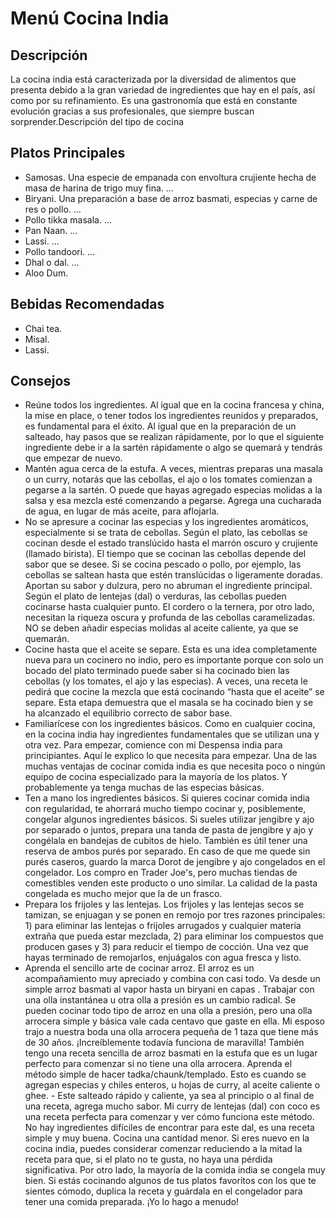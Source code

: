 # Menú Cocina India

## Descripción​
La cocina india está caracterizada por la diversidad de alimentos que presenta debido a la gran variedad de ingredientes que hay en el país, así como por su refinamiento. Es una gastronomía que está en constante evolución gracias a sus profesionales, que siempre buscan sorprender.Descripción del tipo de cocina

## Platos Principales
- Samosas. Una especie de empanada con envoltura crujiente hecha de masa de harina de trigo muy fina. ...
- Biryani. Una preparación a base de arroz basmati, especias y carne de res o pollo. ...
- Pollo tikka masala. ...
- Pan Naan. ...
- Lassi. ...
- Pollo tandoori. ...
- Dhal o dal. ...
- Aloo Dum.

## Bebidas Recomendadas
- Chai tea.
- Misal.
- Lassi.

## Consejos
- Reúne todos los ingredientes.   Al igual que en la cocina francesa y china, la mise en place, o tener todos los ingredientes reunidos y preparados, es fundamental para el éxito. Al igual que en la preparación de un salteado, hay pasos que se realizan rápidamente, por lo que el siguiente ingrediente debe ir a la sartén rápidamente o algo se quemará y tendrás que empezar de nuevo.
- Mantén agua cerca de la estufa.  A veces, mientras preparas una masala o un curry, notarás que las cebollas, el ajo o los tomates comienzan a pegarse a la sartén. O puede que hayas agregado especias molidas a la salsa y esa mezcla esté comenzando a pegarse. Agrega una cucharada de agua, en lugar de más aceite, para aflojarla. 
- No se apresure a cocinar las especias y los ingredientes aromáticos,  especialmente si se trata de cebollas.  Según el plato, las cebollas se cocinan desde el estado translúcido hasta el marrón oscuro y crujiente (llamado birista). El tiempo que se cocinan las cebollas depende del sabor que se desee. Si se cocina pescado o pollo, por ejemplo, las cebollas se saltean hasta que estén translúcidas o ligeramente doradas. Aportan su sabor y dulzura, pero no abruman el ingrediente principal. Según el plato de lentejas (dal) o verduras, las cebollas pueden cocinarse hasta cualquier punto. El cordero o la ternera, por otro lado, necesitan la riqueza oscura y profunda de las cebollas caramelizadas. NO se deben añadir especias molidas al aceite caliente, ya que se quemarán.
- Cocine hasta que el aceite se separe.  Esta es una idea completamente nueva para un cocinero no indio, pero es importante porque con solo un bocado del plato terminado puede saber si ha cocinado bien las cebollas (y los tomates, el ajo y las especias). A veces, una receta le pedirá que cocine la mezcla que está cocinando “hasta que el aceite” se separe. Esta etapa demuestra que el masala se ha cocinado bien y se ha alcanzado el equilibrio correcto de sabor base.
- Familiarícese con los ingredientes básicos.  Como en cualquier cocina, en la cocina india hay ingredientes fundamentales que se utilizan una y otra vez. Para empezar, comience con mi Despensa india para principiantes.  Aquí le explico lo que necesita para empezar. Una de las muchas ventajas de cocinar comida india es que necesita poco o ningún equipo de cocina especializado para la mayoría de los platos. Y probablemente ya tenga muchas de las especias básicas.
- Ten a mano los ingredientes básicos. Si quieres cocinar comida india con regularidad, te ahorrará mucho tiempo cocinar y, posiblemente, congelar algunos ingredientes básicos. Si sueles utilizar jengibre y ajo por separado o juntos, prepara una tanda de  pasta de jengibre y ajo y congélala en bandejas de cubitos de hielo. También es útil tener una reserva de ambos purés por separado. En caso de que me quede sin purés caseros, guardo la marca Dorot de jengibre y ajo congelados en el congelador. Los compro en Trader Joe's, pero muchas tiendas de comestibles venden este producto o uno similar. La calidad de la pasta congelada es mucho mejor que la de un frasco.
- Prepara los frijoles y las lentejas. Los frijoles y las lentejas secos se tamizan, se enjuagan y se ponen en remojo por tres razones principales: 1) para eliminar las lentejas o frijoles arrugados y cualquier materia extraña que pueda estar mezclada, 2) para eliminar los compuestos que producen gases y 3) para reducir el tiempo de cocción. Una vez que hayas terminado de remojarlos, enjuágalos con agua fresca y listo.
- Aprenda el sencillo arte de cocinar arroz.  El arroz es un acompañamiento muy apreciado y combina con casi todo. Va desde un simple arroz basmati al vapor hasta un biryani en capas . Trabajar con una olla instantánea u otra olla a presión es un cambio radical. Se pueden cocinar todo tipo de arroz en una olla a presión, pero una olla arrocera simple y básica vale cada centavo que gaste en ella. Mi esposo trajo a nuestra boda una olla arrocera pequeña de 1 taza que tiene más de 30 años. ¡Increíblemente todavía funciona de maravilla! También tengo una receta sencilla de arroz basmati en la estufa  que es un lugar perfecto para comenzar si no tiene una olla arrocera.
Aprenda el método simple de hacer tadka/chaunk/templado.  Esto es cuando se agregan especias y chiles enteros, u hojas de curry, al aceite caliente o ghee. - Este salteado rápido y caliente, ya sea al principio o al final de una receta, agrega mucho sabor. Mi curry de lentejas (dal) con coco es una receta perfecta para comenzar y ver cómo funciona este método. No hay ingredientes difíciles de encontrar para este dal, es una receta simple y muy buena.
Cocina una cantidad menor. Si eres nuevo en la cocina india, puedes considerar comenzar reduciendo a la mitad la receta para que, si el plato no te gusta, no haya una pérdida significativa. Por otro lado, la mayoría de la comida india se congela muy bien. Si estás cocinando algunos de tus platos favoritos con los que te sientes cómodo, duplica la receta y guárdala en el congelador para tener una comida preparada. ¡Yo lo hago a menudo!
